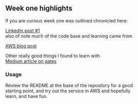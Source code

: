 ## Week one highlights  
If you are curious week one was outlined chronicled here:  

[LinkedIn post #1](https://www.linkedin.com/feed/update/urn:li:activity:7030210727537754113/)  
also of note much of the code base and learning came from  

[AWS blog post](https://aws.amazon.com/blogs/quantum-computing/generating-quantum-randomness-with-amazon-braket/)  

Other really good things I found to learn with  
[Medium article on gates](https://towardsdatascience.com/demystifying-quantum-gates-one-qubit-at-a-time-54404ed80640)


### Usage  
Review the README at the base of the repository for a good   
starting point, and try out the service in AWS and hopefully  
learn, and have fun.
